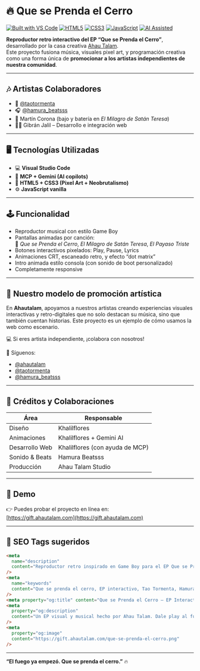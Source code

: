 # 🔥 Que se Prenda el Cerro

[![Built with VS Code](https://img.shields.io/badge/Built%20with-VSCode-007ACC?style=flat-square&logo=visualstudiocode)](https://code.visualstudio.com/)
[![HTML5](https://img.shields.io/badge/HTML5-E34F26?style=flat-square&logo=html5&logoColor=white)](#)
[![CSS3](https://img.shields.io/badge/CSS3-1572B6?style=flat-square&logo=css3&logoColor=white)](#)
[![JavaScript](https://img.shields.io/badge/JavaScript-F7DF1E?style=flat-square&logo=javascript&logoColor=black)](#)
[![AI Assisted](https://img.shields.io/badge/MCP%20%2B%20Gemini-AI-purple?style=flat-square&logo=google)](#)

**Reproductor retro interactivo del EP “Que se Prenda el Cerro”**, desarrollado por la casa creativa [Ahau Talam](https://www.ahautalam.com).  
Este proyecto fusiona música, visuales pixel art, y programación creativa como una forma única de **promocionar a los artistas independientes de nuestra comunidad**.

---

## 🎶 Artistas Colaboradores

- 🎤 [@taotormenta](https://www.instagram.com/taotormenta)
- 🎧 [@hamura_beatsss](https://www.instagram.com/hamura_beatsss)
- 🥁 Martín Corona (bajo y batería en _El Milagro de Satán Teresa_)
- 👨‍💻 Gibrán Jalil – Desarrollo e integración web

---

## 🖥️ Tecnologías Utilizadas

- 💻 **Visual Studio Code**
- 🤖 **MCP + Gemini (AI copilots)**
- 🎨 **HTML5 + CSS3 (Pixel Art + Neobrutalismo)**
- ⚙️ **JavaScript vanilla**

---

## 🕹️ Funcionalidad

- Reproductor musical con estilo Game Boy
- Pantallas animadas por canción:  
  🎵 _Que se Prenda el Cerro_, _El Milagro de Satán Teresa_, _El Payaso Triste_
- Botones interactivos pixelados: Play, Pause, Lyrics
- Animaciones CRT, escaneado retro, y efecto “dot matrix”
- Intro animada estilo consola (con sonido de boot personalizado)
- Completamente responsive

---

## 📣 Nuestro modelo de promoción artística

En **Ahautalam**, apoyamos a nuestros artistas creando experiencias visuales interactivas y retro-digitales que no solo destacan su música, sino que también cuentan historias. Este proyecto es un ejemplo de cómo usamos la web como escenario.

💻 Si eres artista independiente, ¡colabora con nosotros!

📱 Síguenos:

- [@ahautalam](https://www.instagram.com/ahautalam)
- [@taotormenta](https://www.instagram.com/taotormenta)
- [@hamura_beatsss](https://www.instagram.com/hamura_beatsss)

---

## 🧠 Créditos y Colaboraciones

| Área           | Responsable                     |
| -------------- | ------------------------------- |
| Diseño         | Khalilflores                    |
| Animaciones    | Khalilflores + Gemini AI        |
| Desarrollo Web | Khalilflores (con ayuda de MCP) |
| Sonido & Beats | Hamura Beatsss                  |
| Producción     | Ahau Talam Studio               |

---

## 🔗 Demo

👉 Puedes probar el proyecto en línea en:  
[https://gift.ahautalam.com](https://gift.ahautalam.com)

---

## 🚀 SEO Tags sugeridos

```html
<meta
  name="description"
  content="Reproductor retro inspirado en Game Boy para el EP Que se Prenda el Cerro. Proyecto visual y musical creado por Ahau Talam."
/>
<meta
  name="keywords"
  content="Que se prenda el cerro, EP interactivo, Tao Tormenta, Hamura Beatsss, música retro, reproductor pixel art, Ahau Talam"
/>
<meta property="og:title" content="Que se Prenda el Cerro – EP Interactivo" />
<meta
  property="og:description"
  content="Un EP visual y musical hecho por Ahau Talam. Dale play al fuego del cerro."
/>
<meta
  property="og:image"
  content="https://gift.ahautalam.com/que-se-prenda-el-cerro.png"
/>
```

---

**“El fuego ya empezó. Que se prenda el cerro.”** 🔥
